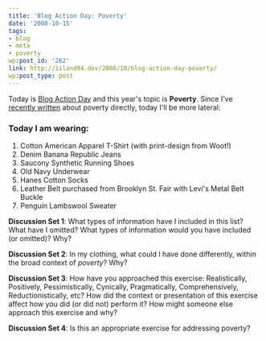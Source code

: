 ```yaml
---
title: 'Blog Action Day: Poverty'
date: '2008-10-15'
tags:
- blog
- meta
- poverty
wp:post_id: '262'
link: http://island94.dev/2008/10/blog-action-day-poverty/
wp:post_type: post
---
```


<p>Today is <a href="http://blogactionday.org/">Blog Action Day</a> and this year's topic is <strong>Poverty</strong>.  Since I've <a href="http://island94.org/tags/poverty">recently written</a> about poverty directly, today I'll be more lateral:</p>
<h3>Today I am wearing:</h3>
<ol>
<li>Cotton American Apparel T-Shirt (with print-design from Woot!)</li>
<li>Denim Banana Republic Jeans</li>
<li>Saucony Synthetic Running Shoes</li>
<li>Old Navy Underwear</li>
<li>Hanes Cotton Socks</li>
<li>Leather Belt purchased from Brooklyn St. Fair with Levi's Metal Belt Buckle</li>
<li>Penguin Lambswool Sweater</li>
</ol>

<p><strong>Discussion Set 1</strong>: What types of information have I included in this list?  What have I omitted? What types of information would you have included (or omitted)? Why?</p>
<p><strong>Discussion Set 2</strong>: In my clothing, what could I have done differently, within the broad context of <em>poverty</em>? Why?</p>
<p><strong>Discussion Set 3</strong>: How have you approached this exercise: Realistically, Positively, Pessimistically, Cynically, Pragmatically, Comprehensively, Reductionistically, etc?  How did the context or presentation of this exercise affect how you did (or did not) perform it? How might someone else approach this exercise and why?</p>

<p><strong>Discussion Set 4</strong>: Is this an appropriate exercise for addressing poverty?</p>
